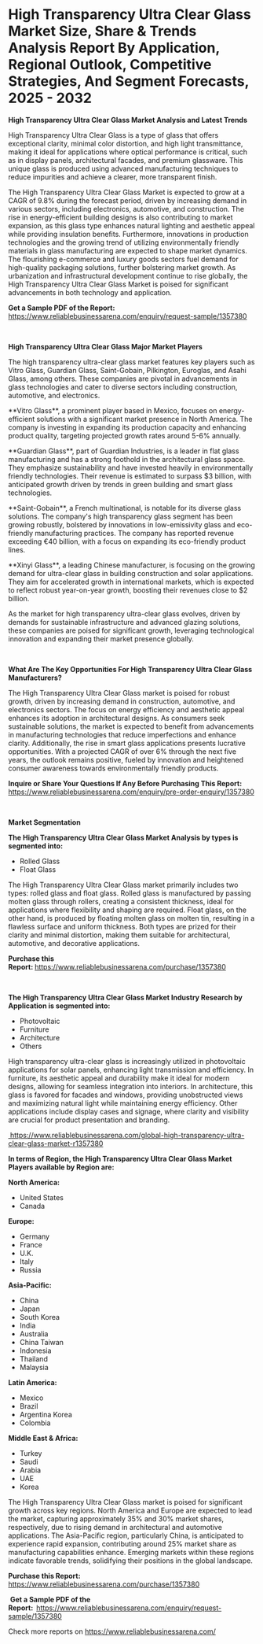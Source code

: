 <p><h1>High Transparency Ultra Clear Glass Market Size, Share & Trends Analysis Report By Application, Regional Outlook, Competitive Strategies, And Segment Forecasts, 2025 - 2032</h1></p><p><strong>High Transparency Ultra Clear Glass Market Analysis and Latest Trends</strong></p>
<p><p>High Transparency Ultra Clear Glass is a type of glass that offers exceptional clarity, minimal color distortion, and high light transmittance, making it ideal for applications where optical performance is critical, such as in display panels, architectural facades, and premium glassware. This unique glass is produced using advanced manufacturing techniques to reduce impurities and achieve a clearer, more transparent finish.</p><p>The High Transparency Ultra Clear Glass Market is expected to grow at a CAGR of 9.8% during the forecast period, driven by increasing demand in various sectors, including electronics, automotive, and construction. The rise in energy-efficient building designs is also contributing to market expansion, as this glass type enhances natural lighting and aesthetic appeal while providing insulation benefits. Furthermore, innovations in production technologies and the growing trend of utilizing environmentally friendly materials in glass manufacturing are expected to shape market dynamics. The flourishing e-commerce and luxury goods sectors fuel demand for high-quality packaging solutions, further bolstering market growth. As urbanization and infrastructural development continue to rise globally, the High Transparency Ultra Clear Glass Market is poised for significant advancements in both technology and application.</p></p>
<p><strong>Get a Sample PDF of the Report:&nbsp;</strong> <a href="https://www.reliablebusinessarena.com/enquiry/request-sample/1357380?utm_campaign=1892&utm_medium=2&utm_source=Github&utm_content=ia&utm_term=01022025&utm_id=high-transparency-ultra-clear-glass">https://www.reliablebusinessarena.com/enquiry/request-sample/1357380</a></p>
<p>&nbsp;</p>
<p><strong>High Transparency Ultra Clear Glass Major Market Players</strong></p>
<p><p>The high transparency ultra-clear glass market features key players such as Vitro Glass, Guardian Glass, Saint-Gobain, Pilkington, Euroglas, and Asahi Glass, among others. These companies are pivotal in advancements in glass technologies and cater to diverse sectors including construction, automotive, and electronics. </p><p>**Vitro Glass**, a prominent player based in Mexico, focuses on energy-efficient solutions with a significant market presence in North America. The company is investing in expanding its production capacity and enhancing product quality, targeting projected growth rates around 5-6% annually.</p><p>**Guardian Glass**, part of Guardian Industries, is a leader in flat glass manufacturing and has a strong foothold in the architectural glass space. They emphasize sustainability and have invested heavily in environmentally friendly technologies. Their revenue is estimated to surpass $3 billion, with anticipated growth driven by trends in green building and smart glass technologies.</p><p>**Saint-Gobain**, a French multinational, is notable for its diverse glass solutions. The company's high transparency glass segment has been growing robustly, bolstered by innovations in low-emissivity glass and eco-friendly manufacturing practices. The company has reported revenue exceeding €40 billion, with a focus on expanding its eco-friendly product lines.</p><p>**Xinyi Glass**, a leading Chinese manufacturer, is focusing on the growing demand for ultra-clear glass in building construction and solar applications. They aim for accelerated growth in international markets, which is expected to reflect robust year-on-year growth, boosting their revenues close to $2 billion.</p><p>As the market for high transparency ultra-clear glass evolves, driven by demands for sustainable infrastructure and advanced glazing solutions, these companies are poised for significant growth, leveraging technological innovation and expanding their market presence globally.</p></p>
<p>&nbsp;</p>
<p><strong>What Are The Key Opportunities For High Transparency Ultra Clear Glass Manufacturers?</strong></p>
<p><p>The High Transparency Ultra Clear Glass market is poised for robust growth, driven by increasing demand in construction, automotive, and electronics sectors. The focus on energy efficiency and aesthetic appeal enhances its adoption in architectural designs. As consumers seek sustainable solutions, the market is expected to benefit from advancements in manufacturing technologies that reduce imperfections and enhance clarity. Additionally, the rise in smart glass applications presents lucrative opportunities. With a projected CAGR of over 6% through the next five years, the outlook remains positive, fueled by innovation and heightened consumer awareness towards environmentally friendly products.</p></p>
<p><strong>Inquire or Share Your Questions If Any Before Purchasing This Report:</strong> <a href="https://www.reliablebusinessarena.com/enquiry/pre-order-enquiry/1357380?utm_campaign=1892&utm_medium=2&utm_source=Github&utm_content=ia&utm_term=01022025&utm_id=high-transparency-ultra-clear-glass">https://www.reliablebusinessarena.com/enquiry/pre-order-enquiry/1357380</a></p>
<p>&nbsp;</p>
<p><strong>Market Segmentation</strong></p>
<p><strong>The High Transparency Ultra Clear Glass Market Analysis by types is segmented into:</strong></p>
<p><ul><li>Rolled Glass</li><li>Float Glass</li></ul></p>
<p><p>The High Transparency Ultra Clear Glass market primarily includes two types: rolled glass and float glass. Rolled glass is manufactured by passing molten glass through rollers, creating a consistent thickness, ideal for applications where flexibility and shaping are required. Float glass, on the other hand, is produced by floating molten glass on molten tin, resulting in a flawless surface and uniform thickness. Both types are prized for their clarity and minimal distortion, making them suitable for architectural, automotive, and decorative applications.</p></p>
<p><strong>Purchase this Report:&nbsp;</strong><a href="https://www.reliablebusinessarena.com/purchase/1357380?utm_campaign=1892&utm_medium=2&utm_source=Github&utm_content=ia&utm_term=01022025&utm_id=high-transparency-ultra-clear-glass">https://www.reliablebusinessarena.com/purchase/1357380</a></p>
<p>&nbsp;</p>
<p><strong>The High Transparency Ultra Clear Glass Market Industry Research by Application is segmented into:</strong></p>
<p><ul><li>Photovoltaic</li><li>Furniture</li><li>Architecture</li><li>Others</li></ul></p>
<p><p>High transparency ultra-clear glass is increasingly utilized in photovoltaic applications for solar panels, enhancing light transmission and efficiency. In furniture, its aesthetic appeal and durability make it ideal for modern designs, allowing for seamless integration into interiors. In architecture, this glass is favored for facades and windows, providing unobstructed views and maximizing natural light while maintaining energy efficiency. Other applications include display cases and signage, where clarity and visibility are crucial for product presentation and branding.</p></p>
<p><a href="https://www.reliablebusinessarena.com/global-high-transparency-ultra-clear-glass-market-r1357380?utm_campaign=1892&utm_medium=2&utm_source=Github&utm_content=ia&utm_term=01022025&utm_id=high-transparency-ultra-clear-glass">&nbsp;https://www.reliablebusinessarena.com/global-high-transparency-ultra-clear-glass-market-r1357380</a></p>
<p><strong>In terms of Region, the High Transparency Ultra Clear Glass Market Players available by Region are:</strong></p>
<p>
    <p> <strong> North America: </strong>
        <ul>
            <li>United States</li>
            <li>Canada</li>
        </ul>
        </p> 
    <p> <strong> Europe: </strong>
        <ul>
            <li>Germany</li>
            <li>France</li>
            <li>U.K.</li>
            <li>Italy</li>
            <li>Russia</li>
        </ul>
        </p> 
    <p> <strong> Asia-Pacific: </strong>
        <ul>
            <li>China</li>
            <li>Japan</li>
            <li>South Korea</li>
            <li>India</li>
            <li>Australia</li>
            <li>China Taiwan</li>
            <li>Indonesia</li>
            <li>Thailand</li>
            <li>Malaysia</li>
        </ul>
        </p> 
    <p> <strong> Latin America: </strong>
        <ul>
            <li>Mexico</li>
            <li>Brazil</li>
            <li>Argentina Korea</li>
            <li>Colombia</li>
        </ul>
        </p> 
    <p> <strong> Middle East & Africa: </strong>
        <ul>
            <li>Turkey</li>
            <li>Saudi</li>
            <li>Arabia</li>
            <li>UAE</li>
            <li>Korea</li>
        </ul>
    </p>
    </p>
<p><p>The High Transparency Ultra Clear Glass market is poised for significant growth across key regions. North America and Europe are expected to lead the market, capturing approximately 35% and 30% market shares, respectively, due to rising demand in architectural and automotive applications. The Asia-Pacific region, particularly China, is anticipated to experience rapid expansion, contributing around 25% market share as manufacturing capabilities enhance. Emerging markets within these regions indicate favorable trends, solidifying their positions in the global landscape.</p></p>
<p><strong>Purchase this Report: </strong><a href="https://www.reliablebusinessarena.com/purchase/1357380?utm_campaign=1892&utm_medium=2&utm_source=Github&utm_content=ia&utm_term=01022025&utm_id=high-transparency-ultra-clear-glass">https://www.reliablebusinessarena.com/purchase/1357380</a></p>
<p>&nbsp;<strong>Get a Sample PDF of the Report:&nbsp;&nbsp;</strong><a href="https://www.reliablebusinessarena.com/enquiry/request-sample/1357380?utm_campaign=1892&utm_medium=2&utm_source=Github&utm_content=ia&utm_term=01022025&utm_id=high-transparency-ultra-clear-glass">https://www.reliablebusinessarena.com/enquiry/request-sample/1357380</a></p>
<p><strong></strong></p>
<p>Check more reports on <a href="https://www.reliablebusinessarena.com/?utm_campaign=1892&utm_medium=2&utm_source=Github&utm_content=ia&utm_term=01022025&utm_id=high-transparency-ultra-clear-glass">https://www.reliablebusinessarena.com/</a></p>